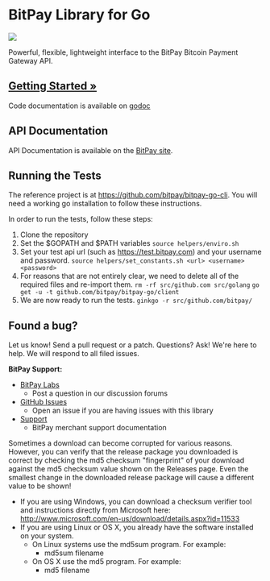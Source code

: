 # BitPay Library for Go 
[![](https://travis-ci.org/bitpay/bitpay-go.svg?branch=master)](http://travis-ci.org/bitpay/bitpay-go)

Powerful, flexible, lightweight interface to the BitPay Bitcoin Payment Gateway API.

## [Getting Started &raquo;](http://dev.bitpay.com/guides/go.html)

Code documentation is available on [godoc](http://godoc.org/github.com/bitpay/bitpay-go)
## API Documentation

API Documentation is available on the [BitPay site](https://bitpay.com/api).

## Running the Tests

The reference project is at https://github.com/bitpay/bitpay-go-cli. You will need a working go installation to follow these instructions.

In order to run the tests, follow these steps:

1. Clone the repository
1. Set the $GOPATH and $PATH variables
  `source helpers/enviro.sh`
1. Set your test api url (such as https://test.bitpay.com) and your username and password.
  `source helpers/set_constants.sh <url> <username> <password>` 
1. For reasons that are not entirely clear, we need to delete all of the required files and re-import them.
  `rm -rf src/github.com src/golang`
  `go get -u -t github.com/bitpay/bitpay-go/client`
1. We are now ready to run the tests.
  `ginkgo -r src/github.com/bitpay/`
 
## Found a bug?
Let us know! Send a pull request or a patch. Questions? Ask! We're here to help. We will respond to all filed issues.

**BitPay Support:**

* [BitPay Labs](https://labs.bitpay.com/c/libraries/python)
  * Post a question in our discussion forums
* [GitHub Issues](https://github.com/bitpay/bitpay-python/issues)
  * Open an issue if you are having issues with this library
* [Support](https://support.bitpay.com)
  * BitPay merchant support documentation

Sometimes a download can become corrupted for various reasons.  However, you can verify that the release package you downloaded is correct by checking the md5 checksum "fingerprint" of your download against the md5 checksum value shown on the Releases page.  Even the smallest change in the downloaded release package will cause a different value to be shown!
  * If you are using Windows, you can download a checksum verifier tool and instructions directly from Microsoft here: http://www.microsoft.com/en-us/download/details.aspx?id=11533
  * If you are using Linux or OS X, you already have the software installed on your system.
    * On Linux systems use the md5sum program.  For example:
      * md5sum filename
    * On OS X use the md5 program.  For example:
      * md5 filename
